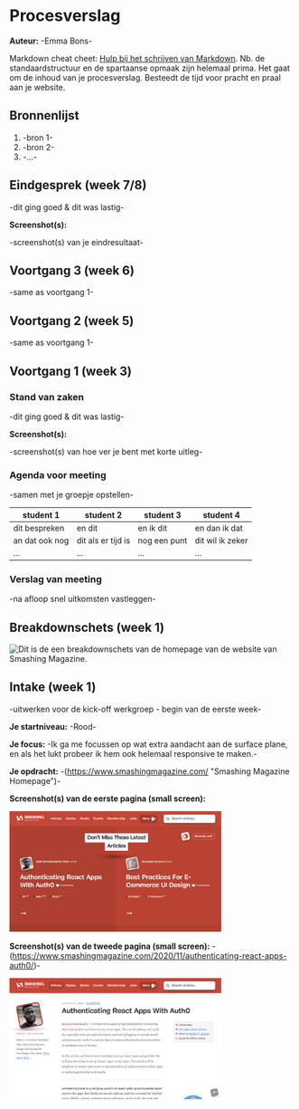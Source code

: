 # Procesverslag
**Auteur:** -Emma Bons-

Markdown cheat cheet: [Hulp bij het schrijven van Markdown](https://github.com/adam-p/markdown-here/wiki/Markdown-Cheatsheet). Nb. de standaardstructuur en de spartaanse opmaak zijn helemaal prima. Het gaat om de inhoud van je procesverslag. Besteedt de tijd voor pracht en praal aan je website.



## Bronnenlijst
1. -bron 1-
2. -bron 2-
3. -...-



## Eindgesprek (week 7/8)

-dit ging goed & dit was lastig-

**Screenshot(s):**

-screenshot(s) van je eindresultaat-



## Voortgang 3 (week 6)

-same as voortgang 1-



## Voortgang 2 (week 5)

-same as voortgang 1-



## Voortgang 1 (week 3)

### Stand van zaken

-dit ging goed & dit was lastig-

**Screenshot(s):**

-screenshot(s) van hoe ver je bent met korte uitleg-

### Agenda voor meeting

-samen met je groepje opstellen-

| student 1      | student 2          | student 3    | student 4        |
| ---            | ---                | ---          | ---              |
| dit bespreken  | en dit             | en ik dit    | en dan ik dat    |
| an dat ook nog | dit als er tijd is | nog een punt | dit wil ik zeker |
| ...            | ...                | ...          | ...              |

### Verslag van meeting

-na afloop snel uitkomsten vastleggen-



## Breakdownschets (week 1)

<img src="images/procesverslag/breakdownschets1.jpg" width="1000px" alt="Dit is de een breakdownschets van de homepage van de website van Smashing Magazine.">

## Intake (week 1)
-uitwerken voor de kick-off werkgroep - begin van de eerste week-

**Je startniveau:** -Rood-

**Je focus:** -Ik ga me focussen op wat extra aandacht aan de surface plane, en als het lukt probeer ik hem ook helemaal responsive te maken.-

**Je opdracht:** -(https://www.smashingmagazine.com/ "Smashing Magazine Homepage")-

**Screenshot(s) van de eerste pagina (small screen):**

<img src="images/procesverslag/smash_home.png" width="375px" alt="Dit is de homepage van de website van Smashing Magazine">

**Screenshot(s) van de tweede pagina (small screen):** -(https://www.smashingmagazine.com/2020/11/authenticating-react-apps-auth0/)-

<img src="images/procesverslag/smash_2.png" width="375px" alt="Pagina van Smashing Magazine met een artikel.">

